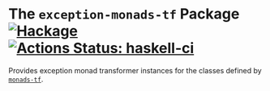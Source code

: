 # The `exception-monads-tf` Package  [![Hackage](https://img.shields.io/hackage/v/exception-monads-tf.svg)](https://hackage.haskell.org/package/exception-monads-tf) [![Actions Status: haskell-ci](https://github.com/mainland/exception-monads-tf/actions/workflows/haskell-ci.yml/badge.svg)](https://github.com/mainland/exception-monads-tf/actions?query=workflow%3Ahaskell-ci)

Provides exception monad transformer instances for the classes defined by [`monads-tf`](https://hackage.haskell.org/package/monads-tf).
